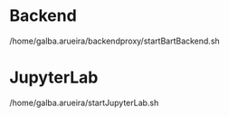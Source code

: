 # Backend

/home/galba.arueira/backendproxy/startBartBackend.sh 


# JupyterLab

/home/galba.arueira/startJupyterLab.sh
